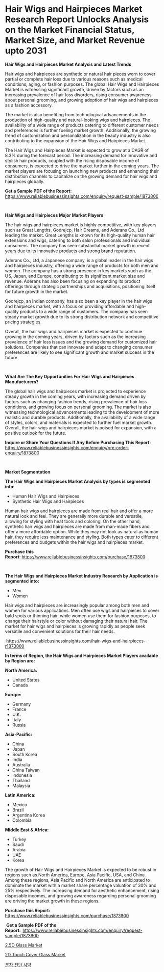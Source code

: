 <p><h1>Hair Wigs and Hairpieces Market Research Report Unlocks Analysis on the Market Financial Status, Market Size, and Market Revenue upto 2031</h1></p><p><strong>Hair Wigs and Hairpieces Market Analysis and Latest Trends</strong></p>
<p><p>Hair wigs and hairpieces are synthetic or natural hair pieces worn to cover partial or complete hair loss due to various reasons such as medical conditions, aging, or fashion purposes. The global Hair Wigs and Hairpieces Market is witnessing significant growth, driven by factors such as an increasing prevalence of hair loss disorders, rising consumer awareness about personal grooming, and growing adoption of hair wigs and hairpieces as a fashion accessory.</p><p>The market is also benefiting from technological advancements in the production of high-quality and natural-looking wigs and hairpieces. The availability of a wide range of products catering to different customer needs and preferences is further fueling market growth. Additionally, the growing trend of customization and personalization in the beauty industry is also contributing to the expansion of the Hair Wigs and Hairpieces Market.</p><p>The Hair Wigs and Hairpieces Market is expected to grow at a CAGR of 8.3% during the forecast period. The increasing demand for innovative and stylish hair products, coupled with the rising disposable income of consumers, is expected to drive the market further in the coming years. The market players are focusing on launching new products and enhancing their distribution channels to capitalize on the growing demand for hair wigs and hairpieces globally.</p></p>
<p><strong>Get a Sample PDF of the Report:&nbsp;</strong> <a href="https://www.reliablebusinessinsights.com/enquiry/request-sample/1873800">https://www.reliablebusinessinsights.com/enquiry/request-sample/1873800</a></p>
<p>&nbsp;</p>
<p><strong>Hair Wigs and Hairpieces Major Market Players</strong></p>
<p><p>The hair wigs and hairpieces market is highly competitive, with key players such as Great Lengths, Godrejcp, Hair Dreams, and Aderans Co., Ltd leading the market. Great Lengths is known for its high-quality human hair extensions and wigs, catering to both salon professionals and individual consumers. The company has seen substantial market growth in recent years due to its innovative products and strong brand reputation.</p><p>Aderans Co., Ltd, a Japanese company, is a global leader in the hair wigs and hairpieces industry, offering a wide range of products for both men and women. The company has a strong presence in key markets such as the US, Japan, and Europe, contributing to its significant market size and revenue. Aderans has also been focusing on expanding its product offerings through strategic partnerships and acquisitions, positioning itself for future growth in the market.</p><p>Godrejcp, an Indian company, has also been a key player in the hair wigs and hairpieces market, with a focus on providing affordable and high-quality products to a wide range of customers. The company has seen steady market growth due to its strong distribution network and competitive pricing strategies.</p><p>Overall, the hair wigs and hairpieces market is expected to continue growing in the coming years, driven by factors such as the increasing prevalence of hair loss issues and the growing demand for customized hair solutions. Companies that can innovate and adapt to changing consumer preferences are likely to see significant growth and market success in the future.</p></p>
<p>&nbsp;</p>
<p><strong>What Are The Key Opportunities For Hair Wigs and Hairpieces Manufacturers?</strong></p>
<p><p>The global hair wigs and hairpieces market is projected to experience steady growth in the coming years, with increasing demand driven by factors such as changing fashion trends, rising prevalence of hair loss conditions, and growing focus on personal grooming. The market is also witnessing technological advancements leading to the development of more realistic and durable products. Additionally, the availability of a wide range of styles, colors, and materials is expected to further fuel market growth. Overall, the hair wigs and hairpieces market is poised for expansion, with a positive outlook for the future.</p></p>
<p><strong>Inquire or Share Your Questions If Any Before Purchasing This Report:</strong> <a href="https://www.reliablebusinessinsights.com/enquiry/pre-order-enquiry/1873800">https://www.reliablebusinessinsights.com/enquiry/pre-order-enquiry/1873800</a></p>
<p>&nbsp;</p>
<p><strong>Market Segmentation</strong></p>
<p><strong>The Hair Wigs and Hairpieces Market Analysis by types is segmented into:</strong></p>
<p><ul><li>Human Hair Wigs and Hairpieces</li><li>Synthetic Hair Wigs and Hairpieces</li></ul></p>
<p><p>Human hair wigs and hairpieces are made from real hair and offer a more natural look and feel. They are generally more durable and versatile, allowing for styling with heat tools and coloring. On the other hand, synthetic hair wigs and hairpieces are made from man-made fibers and offer a more affordable option. While they may not look as natural as human hair, they require less maintenance and styling. Both types cater to different preferences and budgets within the hair wigs and hairpieces market.</p></p>
<p><strong>Purchase this Report:&nbsp;</strong><a href="https://www.reliablebusinessinsights.com/purchase/1873800">https://www.reliablebusinessinsights.com/purchase/1873800</a></p>
<p>&nbsp;</p>
<p><strong>The Hair Wigs and Hairpieces Market Industry Research by Application is segmented into:</strong></p>
<p><ul><li>Men</li><li>Women</li></ul></p>
<p><p>Hair wigs and hairpieces are increasingly popular among both men and women for various applications. Men often use wigs and hairpieces to cover bald spots or thinning hair, while women use them for fashion purposes, to change their hairstyle or color without damaging their natural hair. The market for hair wigs and hairpieces is growing rapidly as people seek versatile and convenient solutions for their hair needs.</p></p>
<p><a href="https://www.reliablebusinessinsights.com/hair-wigs-and-hairpieces-r1873800">&nbsp;https://www.reliablebusinessinsights.com/hair-wigs-and-hairpieces-r1873800</a></p>
<p><strong>In terms of Region, the Hair Wigs and Hairpieces Market Players available by Region are:</strong></p>
<p>
    <p> <strong> North America: </strong>
        <ul>
            <li>United States</li>
            <li>Canada</li>
        </ul>
        </p> 
    <p> <strong> Europe: </strong>
        <ul>
            <li>Germany</li>
            <li>France</li>
            <li>U.K.</li>
            <li>Italy</li>
            <li>Russia</li>
        </ul>
        </p> 
    <p> <strong> Asia-Pacific: </strong>
        <ul>
            <li>China</li>
            <li>Japan</li>
            <li>South Korea</li>
            <li>India</li>
            <li>Australia</li>
            <li>China Taiwan</li>
            <li>Indonesia</li>
            <li>Thailand</li>
            <li>Malaysia</li>
        </ul>
        </p> 
    <p> <strong> Latin America: </strong>
        <ul>
            <li>Mexico</li>
            <li>Brazil</li>
            <li>Argentina Korea</li>
            <li>Colombia</li>
        </ul>
        </p> 
    <p> <strong> Middle East & Africa: </strong>
        <ul>
            <li>Turkey</li>
            <li>Saudi</li>
            <li>Arabia</li>
            <li>UAE</li>
            <li>Korea</li>
        </ul>
    </p>
    </p>
<p><p>The growth of Hair Wigs and Hairpieces Market is expected to be robust in regions such as North America, Europe, Asia Pacific, USA, and China. Among these regions, Asia Pacific and North America are anticipated to dominate the market with a market share percentage valuation of 30% and 25% respectively. The increasing demand for aesthetic enhancement, rising disposable incomes, and growing awareness regarding personal grooming are driving the market growth in these regions.</p></p>
<p><strong>Purchase this Report: </strong><a href="https://www.reliablebusinessinsights.com/purchase/1873800">https://www.reliablebusinessinsights.com/purchase/1873800</a></p>
<p>&nbsp;<strong>Get a Sample PDF of the Report:&nbsp;&nbsp;</strong><a href="https://www.reliablebusinessinsights.com/enquiry/request-sample/1873800">https://www.reliablebusinessinsights.com/enquiry/request-sample/1873800</a></p>
<p><strong></strong></p>
<p><p><a href="https://github.com/Krish2023na/Market-Research-Report-List-5/blob/main/25d-glass-market.md">2.5D Glass Market</a></p><p><a href="https://github.com/bmorecock/Market-Research-Report-List-3/blob/main/2d-touch-cover-glass-market.md">2D Touch Cover Glass Market</a></p><p><a href="https://github.com/LoganRew1964/Market-Research-Report-List-1/blob/main/8505884146902.md">분자 진단 시약</a></p></p>